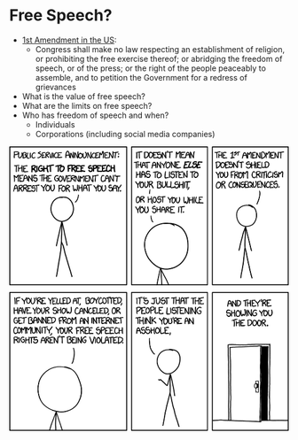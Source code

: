 # Free Speech?
- [1st Amendment in the US](https://constitution.congress.gov/constitution/amendment-1/):
  - Congress shall make no law respecting an establishment of religion, or prohibiting the free exercise thereof; or abridging the freedom of speech, or of the press; or the right of the people peaceably to assemble, and to petition the Government for a redress of grievances
- What is the value of free speech?
- What are the limits on free speech?
- Who has freedom of speech and when?
  - Individuals
  - Corporations (including social media companies)

[![](free_speech_2x.png)](https://xkcd.com/1357/)
